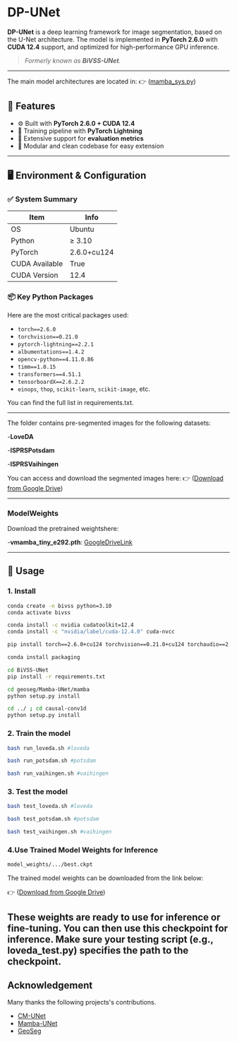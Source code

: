 # DP-UNet
**DP-UNet** is a deep learning framework for image segmentation, based on the U-Net architecture. The model is implemented in **PyTorch 2.6.0** with **CUDA 12.4** support, and optimized for high-performance GPU inference.
> _Formerly known as **BiVSS-UNet**._
---
The main model architectures are located in:
👉 ([mamba_sys.py](https://github.com/sharkzzzy/BiVSS-UNet/blob/main/geoseg/models/networks/mamba_sys.py))


## 🚀 Features

- ⚙️ Built with **PyTorch 2.6.0 + CUDA 12.4**
- 🔁 Training pipeline with **PyTorch Lightning**
- 🧪 Extensive support for **evaluation metrics**
- 🧰 Modular and clean codebase for easy extension

---

## 🖥 Environment & Configuration

### ✅ System Summary

| Item              | Info                             |
|-------------------|----------------------------------|
| OS                | Ubuntu                           |
| Python            | ≥ 3.10                           |
| PyTorch           | 2.6.0+cu124                      |
| CUDA Available    | True                             |
| CUDA Version      | 12.4                             |

### 📦 Key Python Packages

Here are the most critical packages used:

- `torch==2.6.0`
- `torchvision==0.21.0`
- `pytorch-lightning==2.2.1`
- `albumentations==1.4.2`
- `opencv-python==4.11.0.86`
- `timm==1.0.15`
- `transformers==4.51.1`
- `tensorboardX==2.6.2.2`
- `einops`, `thop`, `scikit-learn`, `scikit-image`, etc.

You can find the full list in requirements.txt.

---


The folder contains pre-segmented images for the following datasets:

-**LoveDA**

-**ISPRSPotsdam**

-**ISPRSVaihingen**

You can access and download the segmented images here:
👉 ([Download from Google Drive](https://drive.google.com/drive/folders/1CrPBbs1I0oYRvyxqG68q5YX8l-KCLfh5?usp=sharing))

---

### ModelWeights

Download the pretrained weightshere:

-**vmamba_tiny_e292.pth**:
[GoogleDriveLink](https://drive.google.com/file/d/1Vgh0pggmiNdgMswI_t318gGjkPeL6YrT/view?usp=sharing)

---
## 🧪 Usage

### 1. Install

```bash
conda create -n bivss python=3.10
conda activate bivss

conda install -c nvidia cudatoolkit=12.4
conda install -c "nvidia/label/cuda-12.4.0" cuda-nvcc

pip install torch==2.6.0+cu124 torchvision==0.21.0+cu124 torchaudio==2.6.0 -f https://download.pytorch.org/whl/torch_stable.html

conda install packaging

cd BiVSS-UNet
pip install -r requirements.txt

cd geoseg/Mamba-UNet/mamba
python setup.py install

cd ../ ; cd causal-conv1d
python setup.py install
```

### 2. Train the model

```bash
bash run_loveda.sh #loveda
```
```bash
bash run_potsdam.sh #potsdam
```
```bash
bash run_vaihingen.sh #vaihingen
```

### 3. Test the model

```bash
bash test_loveda.sh #loveda
```
```bash
bash test_potsdam.sh #potsdam
```
```bash
bash test_vaihingen.sh #vaihingen
```

### 4.Use Trained Model Weights for Inference
```bash
model_weights/.../best.ckpt
```
The trained model weights can be downloaded from the link below:

👉 ([Download from Google Drive](https://drive.google.com/drive/folders/1_plPx7E8LWBu9u8j1IPwmmoZ7pNHPbIY?usp=sharing))

These weights are ready to use for inference or fine-tuning.
You can then use this checkpoint for inference. Make sure your testing script (e.g., loveda_test.py) specifies the path to the checkpoint.
---

## Acknowledgement

Many thanks the following projects's contributions.
- [CM-UNet](https://github.com/XiaoBuL/CM-UNet/tree/main)
- [Mamba-UNet](https://github.com/ziyangwang007/Mamba-UNet)
- [GeoSeg](https://github.com/WangLibo1995/GeoSeg)
